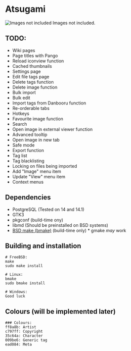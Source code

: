 Atsugami
========
![Images not included](https://github.com/natem-nvsd/atsugami/blob/master/readme_header_picture.png)
Images not included.  

TODO:
-----

*	Wiki pages
*	Page titles with Pango
*	Reload iconview function
*	Cached thumbnails
*	Settings page
*	Edit file tags page
*	Delete tags function
*	Delete image function
*	Bulk import
*	Bulk edit
*	Import tags from Danbooru function
*	Re-orderable tabs
*	Hotkeys
*	Favourite image function
*	Search
*	Open image in external viewer function
*	Advanced tooltip
*	Open image in new tab
*	Safe mode
*	Export function
*	Tag list
*	Tag blacklisting
*	Locking on files being imported
*	Add "Image" menu item
*	Update "View" menu item
*	Context menus

Dependencies
------------

* PostgreSQL (Tested on 14 and 14.1)  
* GTK3  
* pkgconf (build-time ony)
* libmd (Should be preinstalled on BSD systems)
* [BSD make (bmake)](https://github.com/natem-nvsd/bmake) (build-time only)
	\* gmake _may_ work

Building and installation
-------------------------

```
# FreeBSD:
make
sudo make install

# Linux:
bmake
sudo bmake install

# Windows:
Good luck
```  

Colours (will be implemented later)
-----------------------------------

```
### Colours:
ff8a8b: Artist  
c797ff: Copyright  
35c64a: Character  
009be6: Generic tag  
ead084: Meta    
```
